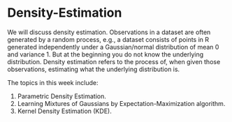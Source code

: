 # Density-Estimation

We will discuss density estimation. Observations in a dataset are often generated by a random process, e.g., a dataset consists of points in R generated independently under a Gaussian/normal distribution of mean 0 and variance 1. But at the beginning you do not know the underlying distribution. Density estimation refers to the process of, when given those observations, estimating what the underlying distribution is. 

The topics in this week include:

1. Parametric Density Estimation.
2. Learning Mixtures of Gaussians by Expectation-Maximization algorithm.
3. Kernel Density Estimation (KDE).
